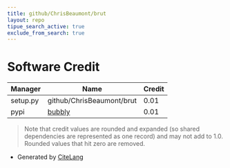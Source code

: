 ```yaml
---
title: github/ChrisBeaumont/brut
layout: repo
tipue_search_active: true
exclude_from_search: true
---
```

# Software Credit

|Manager|Name|Credit|
|-------|----|------|
|setup.py|github/ChrisBeaumont/brut|0.01|
|pypi|[bubbly](https://github.com/AashitaK/bubbly)|0.01|


> Note that credit values are rounded and expanded (so shared dependencies are represented as one record) and may not add to 1.0. Rounded values that hit zero are removed.


- Generated by [CiteLang](https://github.com/vsoch/citelang)
